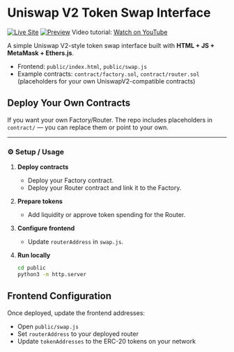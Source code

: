 # Uniswap V2 Token Swap Interface

[![Live Site](https://img.shields.io/badge/Live_Site-Vercel-green?style=flat-square)](https://mydex-seven.vercel.app)
[![Preview](https://img.shields.io/badge/Preview-Latest_Deploy-blue?style=flat-square)](https://mydex-seven.vercel.app)
Video tutorial: [Watch on YouTube](https://youtu.be/DxhU5wpNu9o?si=2BjQ4SWRPwDWEMac)

A simple Uniswap V2-style token swap interface built with **HTML + JS + MetaMask + Ethers.js**.

- Frontend: `public/index.html`, `public/swap.js`
- Example contracts: `contract/factory.sol`, `contract/router.sol` (placeholders for your own UniswapV2-compatible contracts)

Deploy Your Own Contracts
-----------------------------------
If you want your own Factory/Router. The repo includes placeholders in `contract/` — you can replace them or point to your own.

---

### ⚙️ Setup / Usage

1. **Deploy contracts**
   - Deploy your Factory contract.  
   - Deploy your Router contract and link it to the Factory.

2. **Prepare tokens**
   - Add liquidity or approve token spending for the Router.

3. **Configure frontend**
   - Update `routerAddress` in `swap.js`.

4. **Run locally**
   ```bash
   cd public
   python3 -m http.server


Frontend Configuration
----------------------
Once deployed, update the frontend addresses:
- Open `public/swap.js`
- Set `routerAddress` to your deployed router
- Update `tokenAddresses` to the ERC-20 tokens on your network